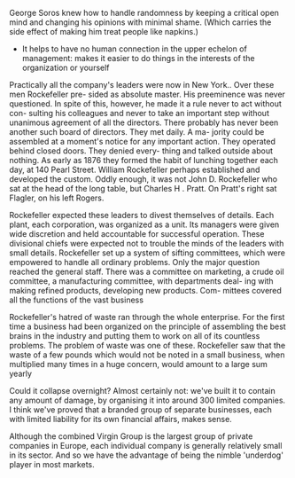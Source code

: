 
George Soros knew how to handle randomness by keeping a critical open mind and changing his opinions with minimal shame. (Which carries the side effect of making him treat people like napkins.)
- It helps to have no human connection in the upper echelon of management: makes it easier to do things in the interests of the organization or yourself

Practically all the company's
leaders were now in New York.. Over these men Rockefeller pre-
sided as absolute master. His preeminence was never questioned. In
spite of this, however, he made it a rule never to act without con-
sulting his colleagues and never to take an important step without
unanimous agreement of all the directors. There probably has
never been another such board of directors. They met daily. A ma-
jority could be assembled at a moment's notice for any important
action. They operated behind closed doors. They denied every-
thing and talked outside about nothing. As early as 1876 they
formed the habit of lunching together each day, at 140 Pearl
Street. William Rockefeller perhaps established and developed
the custom. Oddly enough, it was not John D. Rockefeller who
sat at the head of the long table, but Charles H . Pratt. On Pratt's
right sat Flagler, on his left Rogers.

Rockefeller expected these leaders to divest themselves of
details. Each plant, each corporation, was organized as a unit.
Its managers were given wide discretion and held accountable for
successful operation. These divisional chiefs were expected not to
trouble the minds of the leaders with small details. Rockefeller
set up a system of sifting committees, which were empowered to
handle all ordinary problems. Only the major question reached
the general staff. There was a committee on marketing, a crude
oil committee, a manufacturing committee, with departments deal-
ing with making refined products, developing new products. Com-
mittees covered all the functions of the vast business

Rockefeller's hatred of waste ran through the whole enterprise.
For the first time a business had been organized on the principle
of assembling the best brains in the industry and putting them to
work on all of its countless problems. The problem of waste was
one of these. Rockefeller saw that the waste of a few pounds which
would not be noted in a small business, when multiplied many
times in a huge concern, would amount to a large sum yearly

Could it collapse overnight? Almost certainly not: we've built it to contain any amount of damage, by organising it into around 300 limited companies. I think we've proved that a branded group of separate businesses, each with limited liability for its own financial affairs, makes sense.

Although the combined Virgin Group is the largest group of private companies in Europe, each individual company is generally relatively small in its sector. And so we have the advantage of being the nimble 'underdog' player in most markets.

